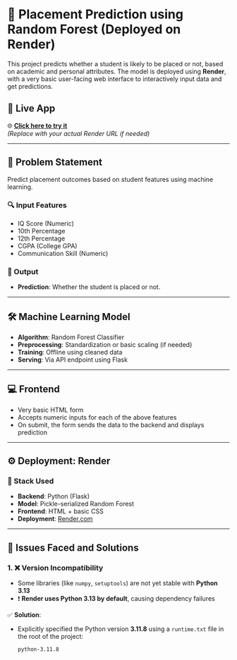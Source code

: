 # 🎯 Placement Prediction using Random Forest (Deployed on Render)

This project predicts whether a student is likely to be placed or not, based on academic and personal attributes. The model is deployed using **Render**, with a very basic user-facing web interface to interactively input data and get predictions.

## 🚀 Live App

🌐 **[Click here to try it](https://placement-prediction.onrender.com)**  
_(Replace with your actual Render URL if needed)_

---

## 🧠 Problem Statement

Predict placement outcomes based on student features using machine learning.

### 🔍 Input Features
- IQ Score (Numeric)
- 10th Percentage
- 12th Percentage
- CGPA (College GPA)
- Communication Skill (Numeric)

### 🧾 Output
- **Prediction**: Whether the student is placed or not.

---

## 🛠️ Machine Learning Model

- **Algorithm**: Random Forest Classifier
- **Preprocessing**: Standardization or basic scaling (if needed)
- **Training**: Offline using cleaned data
- **Serving**: Via API endpoint using Flask

---

## 💻 Frontend

- Very basic HTML form
- Accepts numeric inputs for each of the above features
- On submit, the form sends the data to the backend and displays prediction

---

## ⚙️ Deployment: Render

### 🧩 Stack Used
- **Backend**: Python (Flask)
- **Model**: Pickle-serialized Random Forest
- **Frontend**: HTML + basic CSS
- **Deployment**: [Render.com](https://render.com)

---

## 🧪 Issues Faced and Solutions

### 1. ❌ **Version Incompatibility**
- Some libraries (like `numpy`, `setuptools`) are not yet stable with **Python 3.13**
- ❗ **Render uses Python 3.13 by default**, causing dependency failures

✅ **Solution**:
- Explicitly specified the Python version **3.11.8** using a `runtime.txt` file in the root of the project:
  ```txt
  python-3.11.8
